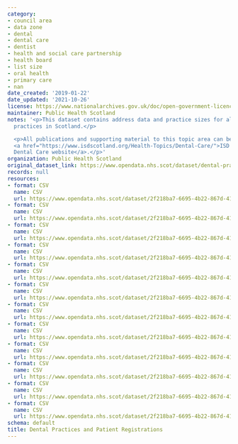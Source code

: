 ```yaml
---
category:
- council area
- data zone
- dental
- dental care
- dentist
- health and social care partnership
- health board
- list size
- oral health
- primary care
- nan
date_created: '2019-01-22'
date_updated: '2021-10-26'
license: https://www.nationalarchives.gov.uk/doc/open-government-licence/version/3/
maintainer: Public Health Scotland
notes: '<p>This dataset contains address data and practice sizes for all NHS dental
  practices in Scotland.</p>

  <p>All publications and supporting material to this topic area can be found on the
  <a href="https://www.isdscotland.org/Health-Topics/Dental-Care/">ISD Scotland -
  Dental Care website</a>.</p>'
organization: Public Health Scotland
original_dataset_link: https://www.opendata.nhs.scot/dataset/dental-practices-and-patient-registrations
records: null
resources:
- format: CSV
  name: CSV
  url: https://www.opendata.nhs.scot/dataset/2f218ba7-6695-4b22-867d-41383ae36de7/resource/12bf4b02-15e6-41d0-9ae0-18663b463833/download/nhs-dental-practices-and-nhs-dental-registrations-as-at-30th-june-2021.csv
- format: CSV
  name: CSV
  url: https://www.opendata.nhs.scot/dataset/2f218ba7-6695-4b22-867d-41383ae36de7/resource/8892b104-45d5-413b-8865-a75323e2a619/download/nhs-dental-practices-and-nhs-dental-registrations-as-at-31st-march-2021.csv
- format: CSV
  name: CSV
  url: https://www.opendata.nhs.scot/dataset/2f218ba7-6695-4b22-867d-41383ae36de7/resource/20040f9f-e598-4237-8a12-8bc35c0b2959/download/nhs-dental-practices-and-nhs-dental-registrations-as-at-31st-december-2020.csv
- format: CSV
  name: CSV
  url: https://www.opendata.nhs.scot/dataset/2f218ba7-6695-4b22-867d-41383ae36de7/resource/bdc933fe-dffb-45f6-983d-2f0874801dfc/download/nhs-dental-practices-and-nhs-dental-registrations-as-at-30th-september-2020.csv
- format: CSV
  name: CSV
  url: https://www.opendata.nhs.scot/dataset/2f218ba7-6695-4b22-867d-41383ae36de7/resource/8aeea4e6-e314-49b4-901e-b81bbfbe519b/download/nhs-dental-practices-and-nhs-dental-registrations-as-at-30th-june-2020.csv
- format: CSV
  name: CSV
  url: https://www.opendata.nhs.scot/dataset/2f218ba7-6695-4b22-867d-41383ae36de7/resource/38658ea5-6244-40ea-9417-d6c4be70f1de/download/nhs-dental-practices-and-nhs-dental-registrations-as-at-31st-march-2020.csv
- format: CSV
  name: CSV
  url: https://www.opendata.nhs.scot/dataset/2f218ba7-6695-4b22-867d-41383ae36de7/resource/5eef47af-94d7-40df-a54d-6079d55d1fd7/download/nhs-dental-practices-and-nhs-dental-registrations-as-at-31st-december-2019.csv
- format: CSV
  name: CSV
  url: https://www.opendata.nhs.scot/dataset/2f218ba7-6695-4b22-867d-41383ae36de7/resource/dd37ce89-8286-4b72-a929-ee6f9ff04ff2/download/nhs-dental-practices-and-nhs-dental-registrations-as-at-30th-september-2019.csv
- format: CSV
  name: CSV
  url: https://www.opendata.nhs.scot/dataset/2f218ba7-6695-4b22-867d-41383ae36de7/resource/39b2460a-132e-4c83-9c23-51bf90e23ef0/download/nhs-dental-practices-and-nhs-dental-registrations-as-at-30th-june-2019.csv
- format: CSV
  name: CSV
  url: https://www.opendata.nhs.scot/dataset/2f218ba7-6695-4b22-867d-41383ae36de7/resource/ff6c79b5-727e-4cfc-aef7-60dcbe9950d8/download/nhs-dental-practices-and-nhs-dental-registrationst-as-at-31st-march-2019.csv
- format: CSV
  name: CSV
  url: https://www.opendata.nhs.scot/dataset/2f218ba7-6695-4b22-867d-41383ae36de7/resource/730d4829-13e6-4e7e-b312-9328ae9cfa06/download/nhs-dental-practices-and-nhs-dental-registrations-as-at-31st-december-2018-v1.csv
- format: CSV
  name: CSV
  url: https://www.opendata.nhs.scot/dataset/2f218ba7-6695-4b22-867d-41383ae36de7/resource/faae473f-3748-4f99-8ec9-0d827749f60b/download/nhs-dental-practices-and-nhs-dental-registrations-as-at-30th-september-2018-v2.csv
schema: default
title: Dental Practices and Patient Registrations
---
```

